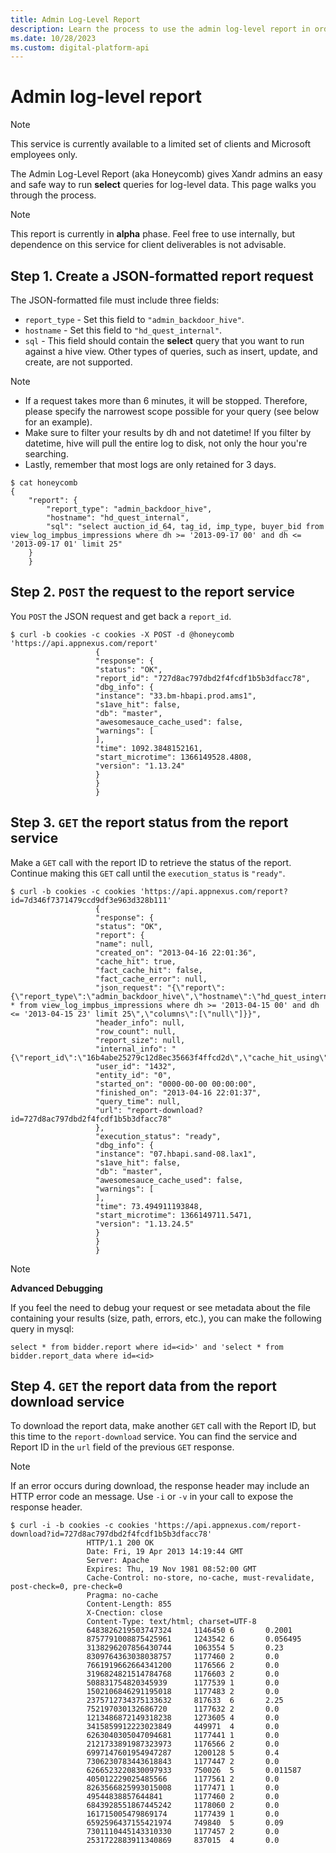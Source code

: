 ```yaml
---
title: Admin Log-Level Report
description: Learn the process to use the admin log-level report in order to run select queries for log-level data.
ms.date: 10/28/2023
ms.custom: digital-platform-api
---
```


# Admin log-level report

> [!NOTE]
> This service is currently available to a limited set of clients and Microsoft employees only.

The Admin Log-Level Report (aka Honeycomb) gives Xandr admins an easy and safe way to run **select** queries for log-level data. This page walks you through the process.

> [!NOTE]
> This report is currently in **alpha** phase. Feel free to use internally, but dependence on this service for client deliverables is not advisable.

## Step 1. Create a JSON-formatted report request

The JSON-formatted file must include three fields:

- `report_type` - Set this field to `"admin_backdoor_hive"`.
- `hostname` - Set this field to `"hd_quest_internal"`.
- `sql` - This field should contain the **select** query that you want to run against a hive view. Other types of queries, such as insert, update, and create, are not supported.

> [!NOTE]
> - If a request takes more than 6 minutes, it will be stopped. Therefore, please specify the narrowest scope possible for your query (see below for an example).
> - Make sure to filter your results by dh and not datetime! If you filter by datetime, hive will pull the entire log to disk, not only the hour you're searching.
> - Lastly, remember that most logs are only retained for 3 days.

```
$ cat honeycomb
{
    "report": {
        "report_type": "admin_backdoor_hive",
        "hostname": "hd_quest_internal",
        "sql": "select auction_id_64, tag_id, imp_type, buyer_bid from view_log_impbus_impressions where dh >= '2013-09-17 00' and dh <= '2013-09-17 01' limit 25"
    }
    }
```

## Step 2. `POST` the request to the report service

You `POST` the JSON request and get back a `report_id`.

```
$ curl -b cookies -c cookies -X POST -d @honeycomb 'https://api.appnexus.com/report'
                   {
                   "response": {
                   "status": "OK",
                   "report_id": "727d8ac797dbd2f4fcdf1b5b3dfacc78",
                   "dbg_info": {
                   "instance": "33.bm-hbapi.prod.ams1",
                   "s1ave_hit": false,
                   "db": "master",
                   "awesomesauce_cache_used": false,
                   "warnings": [
                   ],
                   "time": 1092.3848152161,
                   "start_microtime": 1366149528.4808,
                   "version": "1.13.24"
                   }
                   }
                   }
```

## Step 3. `GET` the report status from the report service

Make a `GET` call with the report ID to retrieve the status of the report. Continue making this `GET` call until the `execution_status` is `"ready"`.

```
$ curl -b cookies -c cookies 'https://api.appnexus.com/report?id=7d346f7371479ccd9df3e963d328b111'
                   {
                   "response": {
                   "status": "OK",
                   "report": {
                   "name": null,
                   "created_on": "2013-04-16 22:01:36",
                   "cache_hit": true,
                   "fact_cache_hit": false,
                   "fact_cache_error": null,
                   "json_request": "{\"report\":{\"report_type\":\"admin_backdoor_hive\",\"hostname\":\"hd_quest_internal\",\"sql\":\"select * from view_log_impbus_impressions where dh >= '2013-04-15 00' and dh <= '2013-04-15 23' limit 25\",\"columns\":[\"null\"]}}",
                   "header_info": null,
                   "row_count": null,
                   "report_size": null,
                   "internal_info": "{\"report_id\":\"16b4abe25279c12d8ec35663f4ffcd2d\",\"cache_hit_using\":\"84e157f95a9ae491bae87a88413a6107\",\"controller_cache_hit\":true}",
                   "user_id": "1432",
                   "entity_id": "0",
                   "started_on": "0000-00-00 00:00:00",
                   "finished_on": "2013-04-16 22:01:37",
                   "query_time": null,
                   "url": "report-download?id=727d8ac797dbd2f4fcdf1b5b3dfacc78"
                   },
                   "execution_status": "ready",
                   "dbg_info": {
                   "instance": "07.hbapi.sand-08.lax1",
                   "s1ave_hit": false,
                   "db": "master",
                   "awesomesauce_cache_used": false,
                   "warnings": [
                   ],
                   "time": 73.494911193848,
                   "start_microtime": 1366149711.5471,
                   "version": "1.13.24.5"
                   }
                   }
                   }
```

> [!NOTE]
> **Advanced Debugging**
>
> If you feel the need to debug your request or see metadata about the file containing your results (size, path, errors, etc.), you can make the following query in mysql:
>
> ```
> select * from bidder.report where id=<id>' and 'select * from bidder.report_data where id=<id>
> ```

## Step 4. `GET` the report data from the report download service

To download the report data, make another `GET` call with the Report ID, but this time to the `report-download` service. You can find the service and Report ID in the `url` field of the previous `GET` response.

> [!NOTE]
> If an error occurs during download, the response header may include an HTTP error code an message. Use `-i` or `-v` in your call to expose the response header.

```
$ curl -i -b cookies -c cookies 'https://api.appnexus.com/report-download?id=727d8ac797dbd2f4fcdf1b5b3dfacc78'
                 HTTP/1.1 200 OK
                 Date: Fri, 19 Apr 2013 14:19:44 GMT
                 Server: Apache
                 Expires: Thu, 19 Nov 1981 08:52:00 GMT
                 Cache-Control: no-store, no-cache, must-revalidate, post-check=0, pre-check=0
                 Pragma: no-cache
                 Content-Length: 855
                 X-Cnection: close
                 Content-Type: text/html; charset=UTF-8
                 6483826219503747324     1146450 6       0.2001
                 8757791008875425961     1243542 6       0.056495
                 3138296207856430744     1063554 5       0.23
                 8309764363038038757     1177460 2       0.0
                 7661919662664341200     1176566 2       0.0
                 3196824821514784768     1176603 2       0.0
                 508831754820345939      1177539 1       0.0
                 1502106846291195018     1177483 2       0.0
                 2375712734375133632     817633  6       2.25
                 752197030132686720      1177632 2       0.0
                 1213486872149318238     1273605 4       0.0
                 3415859912223023849     449971  4       0.0
                 6263040305047094681     1177441 1       0.0
                 2121733891987323973     1176566 2       0.0
                 6997147601954947287     1200128 5       0.4
                 7306230783443618843     1177447 2       0.0
                 6266523220830097933     750026  5       0.011587
                 405012229025485566      1177561 2       0.0
                 8263566825993015008     1177471 1       0.0
                 49544838857644841       1177460 2       0.0
                 6843928551867445242     1178060 2       0.0
                 161715005479869174      1177439 1       0.0
                 6592596437155421974     749840  5       0.09
                 7301110445143310330     1177457 2       0.0
                 2531722883911340869     837015  4       0.0
```
